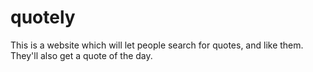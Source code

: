 # quotely
This is a website which will let people search for quotes, and like them. They'll also get a quote of the day.
